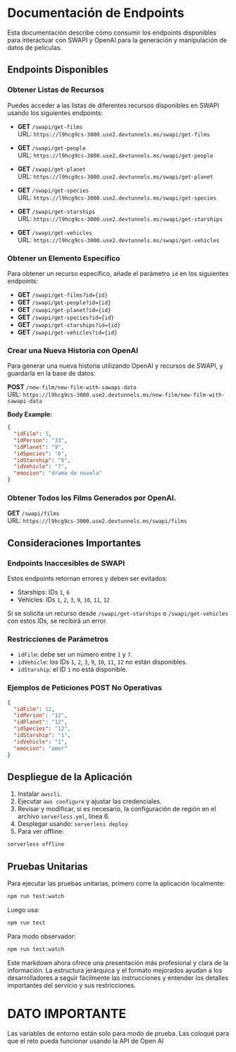 # Documentación de Endpoints

Esta documentación describe cómo consumir los endpoints disponibles para interactuar con SWAPI y OpenAI para la generación y manipulación de datos de películas.

## Endpoints Disponibles

### Obtener Listas de Recursos

Puedes acceder a las listas de diferentes recursos disponibles en SWAPI usando los siguientes endpoints:

- **GET** `/swapi/get-films`  
  URL: `https://l9hcg9cs-3000.use2.devtunnels.ms/swapi/get-films`

- **GET** `/swapi/get-people`  
  URL: `https://l9hcg9cs-3000.use2.devtunnels.ms/swapi/get-people`

- **GET** `/swapi/get-planet`  
  URL: `https://l9hcg9cs-3000.use2.devtunnels.ms/swapi/get-planet`

- **GET** `/swapi/get-species`  
  URL: `https://l9hcg9cs-3000.use2.devtunnels.ms/swapi/get-species`

- **GET** `/swapi/get-starships`  
  URL: `https://l9hcg9cs-3000.use2.devtunnels.ms/swapi/get-starships`

- **GET** `/swapi/get-vehicles`  
  URL: `https://l9hcg9cs-3000.use2.devtunnels.ms/swapi/get-vehicles`

### Obtener un Elemento Específico

Para obtener un recurso específico, añade el parámetro `id` en los siguientes endpoints:

- **GET** `/swapi/get-films?id={id}`
- **GET** `/swapi/get-people?id={id}`
- **GET** `/swapi/get-planet?id={id}`
- **GET** `/swapi/get-species?id={id}`
- **GET** `/swapi/get-starships?id={id}`
- **GET** `/swapi/get-vehicles?id={id}`

### Crear una Nueva Historia con OpenAI

Para generar una nueva historia utilizando OpenAI y recursos de SWAPI, y guardarla en la base de datos:

**POST** `/new-film/new-film-with-sawapi-data`  
URL: `https://l9hcg9cs-3000.use2.devtunnels.ms/new-film/new-film-with-sawapi-data`

**Body Example:**
```json
{
  "idFilm": 5,
  "idPerson": "33",
  "idPlanet": "9",
  "idSpecies": "6",
  "idStarship": "5",
  "idVehicle": "7",
  "emocion": "drama de novela"
}
```
### Obtener Todos los Films Generados por OpenAI.

**GET** `/swapi/films`  
URL: `https://l9hcg9cs-3000.use2.devtunnels.ms/swapi/films`


## Consideraciones Importantes

### Endpoints Inaccesibles de SWAPI

Estos endpoints retornan errores y deben ser evitados:

- Starships: IDs `1`, `6`
- Vehicles: IDs `1`, `2`, `3`, `9`, `10`, `11`, `12`

Si se solicita un recurso desde `/swapi/get-starships` o `/swapi/get-vehicles` con estos IDs, se recibirá un error.

### Restricciones de Parámetros

- `idFilm`: debe ser un número entre `1` y `7`.
- `idVehicle`: los IDs `1`, `2`, `3`, `9`, `10`, `11`, `12` no están disponibles.
- `idStarship`: el ID `1` no está disponible.

### Ejemplos de Peticiones POST No Operativas

```json
{
  "idFilm": 12,
  "idPerson": "12",
  "idPlanet": "12",
  "idSpecies": "12",
  "idStarship": "1",
  "idVehicle": "1",
  "emocion": "amor"
}
```

## Despliegue de la Aplicación

1. Instalar `awscli`.
2. Ejecutar `aws configure` y ajustar las credenciales.
3. Revisar y modificar, si es necesario, la configuración de región en el archivo `serverless.yml`, línea 6.
4. Desplegar usando: `serverless deploy`
5. Para ver offline:
```bash
serverless offline
```

## Pruebas Unitarias

Para ejecutar las pruebas unitarias, primero corre la aplicación localmente:
```bash
npm run test:watch
```



Luego usa:

```bash
npm run test
```

Para modo observador:

```bash
npm run test:watch
```

Este markdown ahora ofrece una presentación más profesional y clara de la información. La estructura jerárquica y el formato mejorados ayudan a los desarrolladores a seguir fácilmente las instrucciones y entender los detalles importantes del servicio y sus restricciones.

# DATO IMPORTANTE
Las variables de entorno están solo para modo de prueba. Las coloqué para que el reto pueda funcionar usando la API de Open AI

